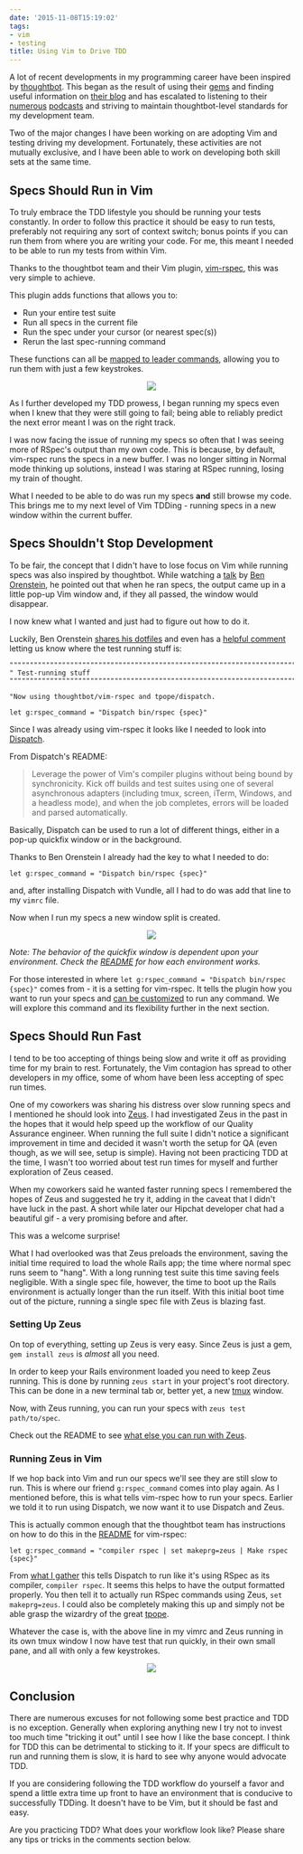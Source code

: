 ```yaml
---
date: '2015-11-08T15:19:02'
tags:
- vim
- testing
title: Using Vim to Drive TDD
---
```


A lot of recent developments in my programming career have been inspired by [thoughtbot](https://thoughtbot.com/). This began as the result of using their [gems](https://github.com/thoughtbot/) and finding useful information on [their blog](https://robots.thoughtbot.com/) and has escalated to listening to their [numerous](http://bikeshed.fm/) [podcasts](http://giantrobots.fm/) and striving to maintain thoughtbot-level standards for my development team.

Two of the major changes I have been working on are adopting Vim and testing driving my development. Fortunately, these activities are not mutually exclusive, and I have been able to work on developing both skill sets at the same time.

## Specs Should Run in Vim

To truly embrace the TDD lifestyle you should be running your tests constantly. In order to follow this practice it should be easy to run tests, preferably not requiring any sort of context switch; bonus points if you can run them from where you are writing your code. For me, this meant I needed to be able to run my tests from within Vim.

Thanks to the thoughtbot team and their Vim plugin, [vim-rspec](https://github.com/thoughtbot/vim-rspec), this was very simple to achieve.

This plugin adds functions that allows you to:

* Run your entire test suite
* Run all specs in the current file
* Run the spec under your cursor (or nearest spec(s))
* Rerun the last spec-running command

These functions can all be [mapped to leader commands](https://github.com/thoughtbot/vim-rspec#key-mappings), allowing you to run them with just a few keystrokes.

<center>
  <img src='./run_spec_default.gif'></img>
</center>

As I further developed my TDD prowess, I began running my specs even when I knew that they were still going to fail; being able to reliably predict the next error meant I was on the right track.

I was now facing the issue of running my specs so often that I was seeing more of RSpec's output than my own code. This is because, by default, vim-rspec runs the specs in a new buffer.  I was no longer sitting in Normal mode thinking up solutions, instead I was staring at RSpec running, losing my train of thought.

What I needed to be able to do was run my specs **and** still browse my code. This brings me to my next level of Vim TDDing - running specs in a new window within the current buffer.

## Specs Shouldn't Stop Development

To be fair, the concept that I didn't have to lose focus on Vim while running specs was also inspired by thoughtbot. While watching a [talk](https://www.youtube.com/watch?v=PU3qIVAO9aM) by [Ben Orenstein](http://www.benorenstein.com/), he pointed out that when he ran specs, the output came up in a little pop-up Vim window and, if they all passed, the window would disappear.

I now knew what I wanted and just had to figure out how to do it.

Luckily, Ben Orenstein [shares his dotfiles](https://github.com/r00k/dotfiles) and even has a [helpful comment](https://github.com/r00k/dotfiles/blob/master/vimrc#L280-L282) letting us know where the test running stuff is:

```vim
""""""""""""""""""""""""""""""""""""""""""""""""""""""""""""""""""""""""""""""
" Test-running stuff
""""""""""""""""""""""""""""""""""""""""""""""""""""""""""""""""""""""""""""""

"Now using thoughtbot/vim-rspec and tpope/dispatch.

let g:rspec_command = "Dispatch bin/rspec {spec}"
```

Since I was already using vim-rspec it looks like I needed to look into [Dispatch](https://github.com/tpope/vim-dispatch).

From Dispatch's README:

> Leverage the power of Vim's compiler plugins without being bound by synchronicity. Kick off builds and test suites using one of several asynchronous adapters (including tmux, screen, iTerm, Windows, and a headless mode), and when the job completes, errors will be loaded and parsed automatically.

Basically, Dispatch can be used to run a lot of different things, either in a pop-up quickfix window or in the background.

Thanks to Ben Orenstein I already had the key to what I needed to do:

`let g:rspec_command = "Dispatch bin/rspec {spec}"`

and, after installing Dispatch with Vundle, all I had to do was add that line to my `vimrc` file.

Now when I run my specs a new window split is created.

<center>
  <img src='./run_spec_dispatch.gif'></img>
</center>

*Note: The behavior of the quickfix window is dependent upon your environment. Check the [README](https://github.com/tpope/vim-dispatch#foreground-builds) for how each environment works.*

For those interested in where `let g:rspec_command = "Dispatch bin/rspec {spec}"` comes from - it is a setting for vim-rspec. It tells the plugin how you want to run your specs and [can be customized](https://github.com/thoughtbot/vim-rspec#custom-command) to run any command. We will explore this command and its flexibility further in the next section.

## Specs Should Run Fast

I tend to be too accepting of things being slow and write it off as providing time for my brain to rest. Fortunately, the Vim contagion has spread to other developers in my office, some of whom have been less accepting of spec run times.

One of my coworkers was sharing his distress over slow running specs and I mentioned he should look into [Zeus](https://github.com/burke/zeus). I had investigated Zeus in the past in the hopes that it would help speed up the workflow of our Quality Assurance engineer. When running the full suite I didn't notice a significant improvement in time and decided it wasn't worth the setup for QA (even though, as we will see, setup is simple). Having not been practicing TDD at the time, I wasn't too worried about test run times for myself and further exploration of Zeus ceased.

When my coworkers said he wanted faster running specs I remembered the hopes of Zeus and suggested he try it, adding in the caveat that I didn't have luck in the past. A short while later our Hipchat developer chat had a beautiful gif - a very promising before and after.

This was a welcome surprise!

What I had overlooked was that Zeus preloads the environment, saving the initial time required to load the whole Rails app; the time where normal spec runs seem to "hang". With a long running test suite this time saving feels negligible. With a single spec file, however, the time to boot up the Rails environment is actually longer than the run itself. With this initial boot time out of the picture, running a single spec file with Zeus is blazing fast.

### Setting Up Zeus

On top of everything, setting up Zeus is very easy. Since Zeus is just a gem, `gem install zeus` is *almost* all you need.

In order to keep your Rails environment loaded you need to keep Zeus running. This is done by running `zeus start` in your project's root directory. This can be done in a new terminal tab or, better yet, a new [tmux](https://tmux.github.io/) window.

Now, with Zeus running, you can run your specs with `zeus test path/to/spec`.

Check out the README to see [what else you can run with Zeus](https://github.com/burke/zeus#usage).

### Running Zeus in Vim

If we hop back into Vim and run our specs we'll see they are still slow to run. This is where our friend `g:rspec_command` comes into play again. As I mentioned before, this is what tells vim-rspec how to run your specs. Earlier we told it to run using Dispatch, we now want it to use Dispatch and Zeus.

This is actually common enough that the thoughtbot team has instructions on how to do this in the [README](https://github.com/thoughtbot/vim-rspec#custom-command) for vim-rspec:

```
let g:rspec_command = "compiler rspec | set makeprg=zeus | Make rspec {spec}"
```

From [what I gather](https://github.com/tpope/vim-dispatch/issues/10) this tells Dispatch to run like it's using RSpec as its compiler, `compiler rspec`. It seems this helps to have the output formatted properly. You then tell it to actually run RSpec commands using Zeus, `set makeprg=zeus`. I could also be completely making this up and simply not be able grasp the wizardry of the great [tpope](https://github.com/tpope).

Whatever the case is, with the above line in my vimrc and Zeus running in its own tmux window I now have test that run quickly, in their own small pane, and all with only a few keystrokes.

<center>
  <img src='./run_spec_zeus.gif'></img>
</center>

## Conclusion

There are numerous excuses for not following some best practice and TDD is no exception. Generally when exploring anything new I try not to invest too much time "tricking it out" until I see how I like the base concept. I think for TDD this can be detrimental to sticking to it. If your specs are difficult to run and running them is slow, it is hard to see why anyone would advocate TDD.

If you are considering following the TDD workflow do yourself a favor and spend a little extra time up front to have an environment that is conducive to successfully TDDing. It doesn't have to be Vim, but it should be fast and easy.

Are you practicing TDD? What does your workflow look like? Please share any tips or tricks in the comments section below.
